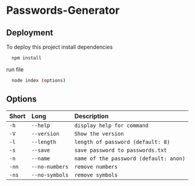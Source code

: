 # Passwords-Generator


## Deployment

To deploy this project install dependencies

```bash
  npm install
```
run file 

```bash
  node index (options)
```
  

## Options
| Short | Long    | Description                |
| :-------- | :------- | :------------------------- |
| `-h` | `--help` | `display help for command` |
| `-V` | `--version` | `Show the version` |
| `-l` | `--length` | `length of password (default: 8)` |
| `-s` | `--save` | `save password to passwords.txt` |
| `-n` | `--name` | `name of the password (default: anon)` |
| `-nn` | `--no-numbers` | `remove numbers` |
| `-ns` | `--no-symbols` | `remove symbols` |

  
